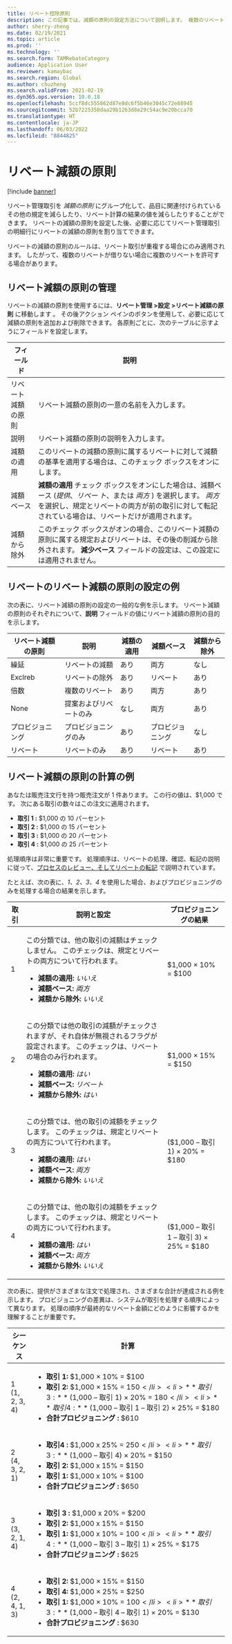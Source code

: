 ```yaml
---
title: リベート控除原則
description: この記事では、減額の原則の設定方法について説明します。 複数のリベートを同じ品目またはトランザクションに適用する場合の動作は、減額の原則によって制御されます。
author: sherry-zheng
ms.date: 02/19/2021
ms.topic: article
ms.prod: ''
ms.technology: ''
ms.search.form: TAMRebateCategory
audience: Application User
ms.reviewer: kamaybac
ms.search.region: Global
ms.author: chuzheng
ms.search.validFrom: 2021-02-19
ms.dyn365.ops.version: 10.0.18
ms.openlocfilehash: 5ccf8dc555862d87e8dc6f5b46e3045c72e88945
ms.sourcegitcommit: 52b7225350daa29b1263d8e29c54ac9e20bcca70
ms.translationtype: HT
ms.contentlocale: ja-JP
ms.lasthandoff: 06/03/2022
ms.locfileid: "8844825"
---
```

# <a name="rebate-reduction-principles"></a>リベート減額の原則

[!include [banner](../includes/banner.md)]

リベート管理取引を *減額の原則* にグループ化して、品目に関連付けられているその他の規定を減らしたり、リベート計算の結果の値を減らしたりすることができます。 リベートの減額の原則を設定した後、必要に応じてリベート管理取引の明細行にリベートの減額の原則を割り当てできます。

リベートの減額の原則のルールは、リベート取引が重複する場合にのみ適用されます。 したがって、複数のリベートが借りない場合に複数のリベートを許可する場合があります。

## <a name="manage-rebate-reduction-principles"></a>リベート減額の原則の管理

リベートの減額の原則を使用するには、**リベート管理 \>設定 \>リベート減額の原則** に移動します 。 その後アクション ペインのボタンを使用して、必要に応じて減額の原則を追加および削除できます。 各原則ごとに、次のテーブルに示すようにフィールドを設定します。

| フィールド | 説明 |
|---|---|
| リベート減額の原則 | リベート減額の原則の一意の名前を入力します。 |
| 説明 | リベート減額の原則の説明を入力します。 |
| 減額の適用 | このリベートの減額の原則に属するリベートに対して減額の基準を適用する場合は、このチェック ボックスをオンにします。 |
| 減額ベース | **減額の適用** チェック ボックスをオンにした場合は、減額ベース (*提供*、*リベー ト*、または *両方* ) を選択します。 *両方* を選択し、規定とリベートの両方が前の取引に対して転記されている場合は、リベートだけが適用されます。 |
| 減額から除外 | このチェック ボックスがオンの場合、このリベート減額の原則に属する規定およびリベートは、その後の削減から除外されます。 **減少ベース** フィールドの設定は、この設定には適用されません。 |

## <a name="examples-of-rebate-reduction-principle-setups"></a>リベートのリベート減額の原則の設定の例

次の表に、リベート減額の原則の設定の一般的な例を示します。 リベート減額の原則のそれぞれについて、**説明** フィールドの値にリベート減額の原則の目的を示します。

| リベート減額の原則 | 説明 | 減額の適用 | 減額ベース | 減額から除外 |
|---|---|---|---|---|
| 繰延 | リベートの減額 | あり | 両方 | なし |
| Exclreb | リベートの除外 | あり | リベート | あり |
| 倍数 | 複数のリベート | あり | 両方 | あり |
| None | 提案およびリベートのみ | なし | 両方 | あり |
| プロビジョニング | プロビジョニングのみ | あり | プロビジョニング | なし |
| リベート | リベートのみ | あり | リベート | あり |

## <a name="examples-of-rebate-reduction-principle-calculations"></a>リベート減額の原則の計算の例

あなたは販売注文行を持つ販売注文が 1 件あります。 この行の値は、$1,000 です。 次にある取引の数々はこの注文に適用されます。

- **取引 1 :** $1,000 の 10 パーセント
- **取引 2 :** $1,000 の 15 パーセント
- **取引 3 :** $1,000 の 20 パーセント
- **取引 4 :** $1,000 の 25 パーセント

処理順序は非常に重要です。 処理順序は、リベートの処理、確認、転記の説明に従って、[プロセスのレビュー、そしてリベートの転記](process-review-post.md) で説明されています。

たとえば、次の表に、*1、2、3、4* を使用した場合、およびプロビジョニングのみを処理する場合の結果を示します。

| 取引 | 説明と設定 | プロビジョニングの結果 |
|---|---|---|
| 1 | <p>この分類では、他の取引の減額はチェックしません。 このチェックは、規定とリベートの両方について行われます。</p><ul><li>**減額の適用:** *いいえ*</li><li>**減額ベース:** *両方*</li><li>**減額から除外:** *いいえ*</li></ul> | $1,000 × 10% = $100 |
| 2 | <p>この分類では他の取引の減額がチェックされますが、それ自体が無視されるフラグが設定されます。 このチェックは、リベートの場合のみ行われます。</p><ul><li>**減額の適用:** *はい*</li><li>**減額ベース:** *リベート*</li><li>**減額から除外:** *はい*</li></ul> | $1,000 × 15% = $150 |
| 3 | <p>この分類では、他の取引の減額をチェックします。 このチェックは、規定とリベートの両方について行われます。</p><ul><li>**減額の適用:** *はい*</li><li>**減額ベース:** *両方*</li><li>**減額から除外:** *いいえ*</li></ul> | ($1,000 – 取引 1) × 20% = $180 |
| 4 | <p>この分類では、他の取引の減額をチェックします。 このチェックは、規定とリベートの両方について行われます。</p><ul><li>**減額の適用:** *はい*</li><li>**減額ベース:** *両方*</li><li>**減額から除外:** *いいえ*</li></ul> | ($1,000 – 取引 1 – 取引 3) × 25% = $180 |

次の表に、提供がさまざまな注文で処理され、さまざまな合計が達成される例を示します。 プロビジョニングの差異は、システムが取引を処理する順序によって異なります。 処理の順序が最終的なリベート金額にどのように影響するかを理解することが重要です。

| シーケンス | 計算 |
|---|---|
| 1<br>(1, 2, 3, 4) | <ul><li>**取引 1:** $1,000 × 10% = $100</li><li>**取引 2:** $1,000 × 15% = $150</li><li>**取引 3:** ($1,000 – 取引 1) × 20% = $180</li><li>**取引 4:** ($1,000 – 取引 1 – 取引 2) × 25% = $180</li><li>**合計プロビジョニング :** $610</li></ul> |
| 2<br>(4, 3, 2, 1) | <ul><li>**取引4 :** $1,000 x 25% = $250</li><li>**取引 3:** ($1,000 – 取引 4) × 20% = $150</li><li>**取引 2:** $1,000 x 15% = $150</li><li>**取引 1:** $1,000 x 10% = $100</li><li>**合計プロビジョニング :** $650</li></ul> |
| 3<br>(3, 2, 1, 4) | <ul><li>**取引 3 :** $1,000 x 20% = $200</li><li>**取引 2:** $1,000 x 15% = $150</li><li>**取引 1:** $1,000 x 10% = $100</li><li>**取引 4:** ($1,000 – 取引 3 – 取引 1) × 25% = $175</li><li>**合計プロビジョニング :** $625</li></ul> |
| 4<br>(2, 4, 1, 3) | <ul><li>**取引 2:** $1,000 × 15% = $150</li><li>**取引 4:** $1,000 × 25% = $250</li><li>**取引 1:** $1,000 × 10% = $100</li><li>**取引 3:** ($1,000 – 取引 4 – 取引 1) × 20% = $130</li><li>**合計プロビジョニング :** $630</li></ul> |
